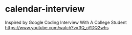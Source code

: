 # calendar-interview
Inspired by Google Coding Interview With A College Student
https://www.youtube.com/watch?v=3Q_oYDQ2whs

